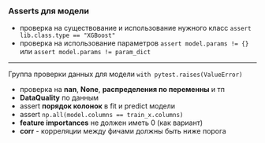 ### Asserts для модели

- проверка на существование и использование нужного класс `assert lib.class.type == "XGBoost"`
- проверка на использование параметров `assert model.params != {}` или `assert model.params != param_dict`

----------------------------------

Группа проверки данных для модели `with pytest.raises(ValueError)`

- проверка на **nan**, **None**, **распределения по переменны** и тп
- **DataQuality** по данным
- assert **порядок колонок** в fit и prеdict модели
- assert `np.all(model.columns == train_x.columns)`
- **feature importances** не должен иметь 0 (как вариант)
- **corr** - корреляции между фичами должны быть ниже порога

